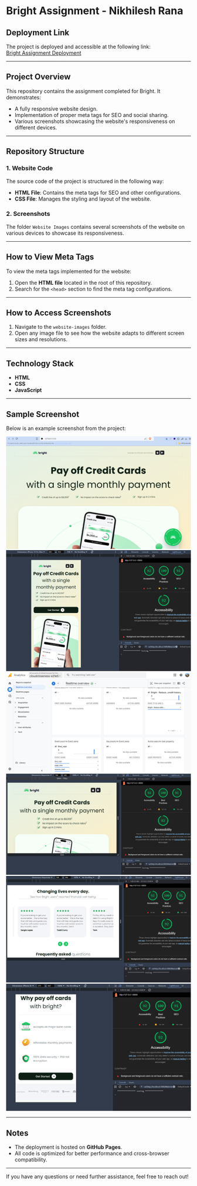 # Bright Assignment - Nikhilesh Rana

## Deployment Link

The project is deployed and accessible at the following link:  
[Bright Assignment Deployment](https://nikhileshrana.github.io/Bright-Nikhilesh-Rana/)

---

## Project Overview

This repository contains the assignment completed for Bright. It demonstrates:

- A fully responsive website design.
- Implementation of proper meta tags for SEO and social sharing.
- Various screenshots showcasing the website's responsiveness on different devices.

---

## Repository Structure

### 1. Website Code
The source code of the project is structured in the following way:
- **HTML File**: Contains the meta tags for SEO and other configurations.
- **CSS File**: Manages the styling and layout of the website.

### 2. Screenshots
The folder `Website Images` contains several screenshots of the website on various devices to showcase its responsiveness.

---

## How to View Meta Tags

To view the meta tags implemented for the website:
1. Open the **HTML file** located in the root of this repository.
2. Search for the `<head>` section to find the meta tag configurations.

---

## How to Access Screenshots

1. Navigate to the `website-images` folder.
2. Open any image file to see how the website adapts to different screen sizes and resolutions.

---

## Technology Stack

- **HTML**
- **CSS**
- **JavaScript**

---

## Sample Screenshot

Below is an example screenshot from the project:

![Website Screenshot](https://github.com/Nikhileshrana/Bright-Nikhilesh-Rana/blob/main/Website%20Images/Desktop%20Hero.png?raw=true)
![Responsive Check](https://raw.githubusercontent.com/Nikhileshrana/Bright-Nikhilesh-Rana/refs/heads/main/Website%20Images/Mobile%20Layout(Iphone%2014%20pro%20max).png)
![Responsive Check](https://github.com/Nikhileshrana/Bright-Nikhilesh-Rana/blob/main/Website%20Images/Bright%20Analytics%20after%20deploying%20website%20on%20github.png?raw=true)
![Responsive Check](https://github.com/Nikhileshrana/Bright-Nikhilesh-Rana/blob/main/Website%20Images/Tablet%20Preview.png?raw=true)
![Responsive Check](https://github.com/Nikhileshrana/Bright-Nikhilesh-Rana/blob/main/Website%20Images/Tablet%20Layout%20with%20working%20Slider%20(Working).png?raw=true)
![Responsive Check](https://github.com/Nikhileshrana/Bright-Nikhilesh-Rana/blob/main/Website%20Images/Mobile%20Layout%20in%20smallest%20width%20and%20height(iPhone%20SE).png?raw=true)

---

## Notes

- The deployment is hosted on **GitHub Pages**.
- All code is optimized for better performance and cross-browser compatibility.

---

If you have any questions or need further assistance, feel free to reach out!
